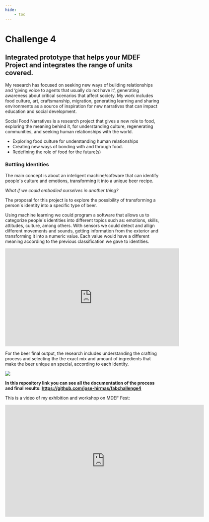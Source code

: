 ```yaml
---
hide:
    - toc
---
```


# Challenge 4

## Integrated prototype that helps your MDEF Project and integrates the range of units covered.

My research has focused on seeking new ways of building relationships and ‘giving voice to agents that usually do not have it’, generating awareness about critical scenarios that affect society. My work includes food culture, art, craftsmanship, migration, generating learning and sharing environments as a source of inspiration for new narratives that can impact education and social development.

Social Food Narratives is a research project that gives a new role to food, exploring the meaning behind it, for understanding culture, regenerating communities, and seeking human relationships with the world.

- Exploring food culture for understanding human relationships
- Creating new ways of bonding with and through food.
- Redefining the role of food for the future(s)


### **Bottling Identities** 

The main concept is about an inteligent machine/software that can identify people´s culture and emotions, transforming it into a unique beer recipe.

*What if we could embodied ourselves in another thing?* 

The proposal for this project is to explore the possibility of transforming a person´s identity into a specific type of beer.

Using machine learning we could program a software that allows us to categorize people´s identities into different topics such as: emotions, skills, attitudes, culture, among others. With sensors we could detect and allign different movements and sounds, getting information from the exterior and transforming it into a numeric value. Each value would have a different meaning according to the previous classification we gave to identities.

<iframe width="560" height="315" src="https://www.youtube.com/embed/rBQayGb0dLk" title="YouTube video player" frameborder="0" allow="accelerometer; autoplay; clipboard-write; encrypted-media; gyroscope; picture-in-picture" allowfullscreen></iframe>

For the beer final output, the research includes understanding the crafting process and selecting the the exact mix and amount of ingredients that make the beer unique an special, according to each identity.

![](../images/fabacademy/fabch4_1.jpg)


**In this repository link you can see all the documentation of the process and final results: <https://github.com/jose-hirmas/fabchallenge4>**


This is a video of my exhibition and workshop on MDEF Fest:

<iframe title="vimeo-player" src="https://player.vimeo.com/video/725586537?h=9efb0113d6" width="640" height="360" frameborder="0" allowfullscreen></iframe>

























